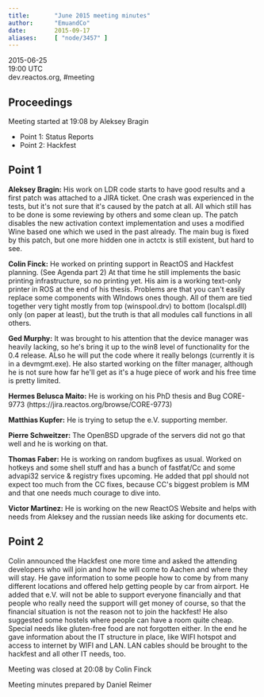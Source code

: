 ```yaml
---
title:       "June 2015 meeting minutes"
author:      "EmuandCo"
date:        2015-09-17
aliases:     [ "node/3457" ]
---
```


<p>2015-06-25<br />
	19:00 UTC<br />
	dev.reactos.org, #meeting</p>
<h2>Proceedings</h2>
<p>Meeting started at 19:08 by Aleksey Bragin</p>
<ul>
    <li>Point 1: Status Reports</li>
    <li>Point 2: Hackfest</li>
</ul>

<h2>Point 1</h2>
<p><b>Aleksey Bragin:</b> His work on LDR code starts to have good results and a first patch was attached to a JIRA ticket. One crash was experienced in the tests, but it's not sure that it's caused by the patch at all. All which still has to be done is some reviewing by others and some clean up. The patch disables the new activation context implementation and uses a modified Wine based one which we used in the past already. The main bug is fixed by this patch, but one more hidden one in actctx is still existent, but hard to see.</p>

<p><b>Colin Finck:</b> He worked on printing support in ReactOS and Hackfest planning. (See Agenda part 2) At that time he still implements the basic printing infrastructure, so no printing yet. His aim is a working text-only printer in ROS at the end of his thesis. Problems are that you can't easily replace some components with WIndows ones though. All of them are tied together very tight mostly from top (winspool.drv) to bottom (localspl.dll) only (on paper at least), but the truth is that all modules call functions in all others.</p>

<p><b>Ged Murphy:</b> It was brought to his attention that the device manager was heavily lacking, so he's bring it up to the win8 level of functionality for the 0.4 release. ALso he will put the code where it really belongs (currently it is in a devmgmt.exe). He also started working on the filter manager, although he is not sure how far he'll get as it's a huge piece of work and his free time is pretty limited.</p>

<p><b>Hermes Belusca Maito:</b> He is working on his PhD thesis and Bug CORE-9773 (https://jira.reactos.org/browse/CORE-9773)</p>

<p><b>Matthias Kupfer:</b> He is trying to setup the e.V. supporting member.</p>

<p><b>Pierre Schweitzer:</b> The OpenBSD upgrade of the servers did not go that well and he is working on that.</p>

<p><b>Thomas Faber:</b> He is working on random bugfixes as usual. Worked on hotkeys and some shell stuff and has a bunch of fastfat/Cc and some advapi32 service & registry fixes upcoming. He added that ppl should not expect too much from the CC fixes, because CC's biggest problem is MM and that one needs much courage to dive into.</p>

<p><b>Victor Martinez:</b> He is working on the new ReactOS Website and helps with needs from Aleksey and the russian needs like asking for documents etc.</p>

<h2>Point 2</h2>
<p>Colin announced the Hackfest one more time and asked the attending developers who will join and how he will come to Aachen and where they will stay. He gave information to some people how to come by from many different locations and offered help getting people by car from airport. He added that e.V. will not be able to support everyone financially and that people who really need the support will get money of course, so that the financial situation is not the reason not to join the hackfest! He also suggested some hostels where people can have a room quite cheap. Special needs like gluten-free food are not forgotten either. In the end he gave information about the IT structure in place, like WIFI hotspot and access to internet by WIFI and LAN. LAN cables should be brought to the hackfest and all other IT needs, too.</p>

<p>Meeting was closed at 20:08 by Colin Finck</p>
<p>Meeting minutes prepared by Daniel Reimer</p>
